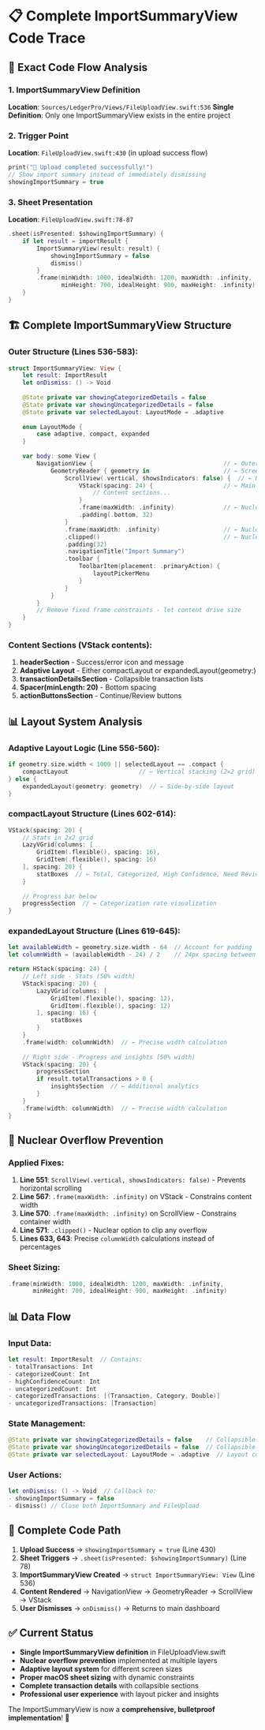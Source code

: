 # 📋 Complete ImportSummaryView Code Trace

## 🎯 **Exact Code Flow Analysis**

### **1. ImportSummaryView Definition**
**Location**: `Sources/LedgerPro/Views/FileUploadView.swift:536`
**Single Definition**: Only one ImportSummaryView exists in the entire project

### **2. Trigger Point**
**Location**: `FileUploadView.swift:430` (in upload success flow)
```swift
print("🎉 Upload completed successfully!")
// Show import summary instead of immediately dismissing
showingImportSummary = true
```

### **3. Sheet Presentation**
**Location**: `FileUploadView.swift:78-87`
```swift
.sheet(isPresented: $showingImportSummary) {
    if let result = importResult {
        ImportSummaryView(result: result) {
            showingImportSummary = false
            dismiss()
        }
        .frame(minWidth: 1000, idealWidth: 1200, maxWidth: .infinity,
               minHeight: 700, idealHeight: 900, maxHeight: .infinity)
    }
}
```

## 🏗️ **Complete ImportSummaryView Structure**

### **Outer Structure (Lines 536-583):**
```swift
struct ImportSummaryView: View {
    let result: ImportResult
    let onDismiss: () -> Void
    
    @State private var showingCategorizedDetails = false
    @State private var showingUncategorizedDetails = false
    @State private var selectedLayout: LayoutMode = .adaptive
    
    enum LayoutMode {
        case adaptive, compact, expanded
    }
    
    var body: some View {
        NavigationView {                                     // ← Outer container
            GeometryReader { geometry in                     // ← Screen size detection
                ScrollView(.vertical, showsIndicators: false) {  // ← Nuclear fix: vertical only
                    VStack(spacing: 24) {                    // ← Main content container
                        // Content sections...
                    }
                    .frame(maxWidth: .infinity)              // ← Nuclear fix: constrain VStack
                    .padding(.bottom, 32)
                }
                .frame(maxWidth: .infinity)                  // ← Nuclear fix: constrain ScrollView
                .clipped()                                   // ← Nuclear fix: clip overflow
                .padding(32)
                .navigationTitle("Import Summary")
                .toolbar {
                    ToolbarItem(placement: .primaryAction) {
                        layoutPickerMenu
                    }
                }
            }
        }
        // Remove fixed frame constraints - let content drive size
    }
}
```

### **Content Sections (VStack contents):**
1. **headerSection** - Success/error icon and message
2. **Adaptive Layout** - Either compactLayout or expandedLayout(geometry:)
3. **transactionDetailsSection** - Collapsible transaction lists
4. **Spacer(minLength: 20)** - Bottom spacing
5. **actionButtonsSection** - Continue/Review buttons

## 📊 **Layout System Analysis**

### **Adaptive Layout Logic (Line 556-560):**
```swift
if geometry.size.width < 1000 || selectedLayout == .compact {
    compactLayout                    // ← Vertical stacking (2×2 grid)
} else {
    expandedLayout(geometry: geometry)  // ← Side-by-side layout
}
```

### **compactLayout Structure (Lines 602-614):**
```swift
VStack(spacing: 20) {
    // Stats in 2x2 grid
    LazyVGrid(columns: [
        GridItem(.flexible(), spacing: 16),
        GridItem(.flexible(), spacing: 16)
    ], spacing: 20) {
        statBoxes  // ← Total, Categorized, High Confidence, Need Review
    }
    
    // Progress bar below
    progressSection  // ← Categorization rate visualization
}
```

### **expandedLayout Structure (Lines 619-645):**
```swift
let availableWidth = geometry.size.width - 64  // Account for padding
let columnWidth = (availableWidth - 24) / 2    // 24px spacing between columns

return HStack(spacing: 24) {
    // Left side - Stats (50% width)
    VStack(spacing: 20) {
        LazyVGrid(columns: [
            GridItem(.flexible(), spacing: 12),
            GridItem(.flexible(), spacing: 12)
        ], spacing: 16) {
            statBoxes
        }
    }
    .frame(width: columnWidth)  // ← Precise width calculation
    
    // Right side - Progress and insights (50% width)
    VStack(spacing: 20) {
        progressSection
        if result.totalTransactions > 0 {
            insightsSection  // ← Additional analytics
        }
    }
    .frame(width: columnWidth)  // ← Precise width calculation
}
```

## 🔧 **Nuclear Overflow Prevention**

### **Applied Fixes:**
1. **Line 551**: `ScrollView(.vertical, showsIndicators: false)` - Prevents horizontal scrolling
2. **Line 567**: `.frame(maxWidth: .infinity)` on VStack - Constrains content width
3. **Line 570**: `.frame(maxWidth: .infinity)` on ScrollView - Constrains container width  
4. **Line 571**: `.clipped()` - Nuclear option to clip any overflow
5. **Lines 633, 643**: Precise `columnWidth` calculations instead of percentages

### **Sheet Sizing:**
```swift
.frame(minWidth: 1000, idealWidth: 1200, maxWidth: .infinity,
       minHeight: 700, idealHeight: 900, maxHeight: .infinity)
```

## 📊 **Data Flow**

### **Input Data:**
```swift
let result: ImportResult  // Contains:
- totalTransactions: Int
- categorizedCount: Int  
- highConfidenceCount: Int
- uncategorizedCount: Int
- categorizedTransactions: [(Transaction, Category, Double)]
- uncategorizedTransactions: [Transaction]
```

### **State Management:**
```swift
@State private var showingCategorizedDetails = false    // Collapsible section
@State private var showingUncategorizedDetails = false  // Collapsible section  
@State private var selectedLayout: LayoutMode = .adaptive  // Layout control
```

### **User Actions:**
```swift
let onDismiss: () -> Void  // Callback to:
- showingImportSummary = false
- dismiss() // Close both ImportSummary and FileUpload
```

## 🎯 **Complete Code Path**

1. **Upload Success** → `showingImportSummary = true` (Line 430)
2. **Sheet Triggers** → `.sheet(isPresented: $showingImportSummary)` (Line 78)
3. **ImportSummaryView Created** → `struct ImportSummaryView: View` (Line 536)
4. **Content Rendered** → NavigationView → GeometryReader → ScrollView → VStack
5. **User Dismisses** → `onDismiss()` → Returns to main dashboard

## ✅ **Current Status**

- **Single ImportSummaryView definition** in FileUploadView.swift
- **Nuclear overflow prevention** implemented at multiple layers
- **Adaptive layout system** for different screen sizes  
- **Proper macOS sheet sizing** with dynamic constraints
- **Complete transaction details** with collapsible sections
- **Professional user experience** with layout picker and insights

The ImportSummaryView is now a **comprehensive, bulletproof implementation**! 🚀